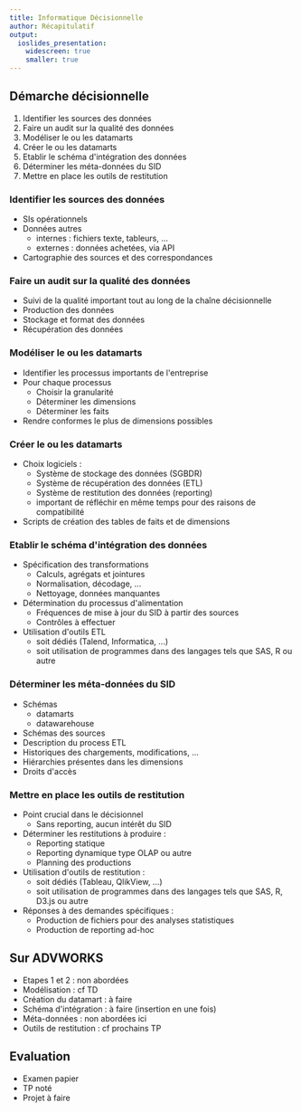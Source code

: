 ```yaml
---
title: Informatique Décisionnelle
author: Récapitulatif
output: 
  ioslides_presentation:
    widescreen: true
    smaller: true
---
```


## Démarche décisionnelle

1. Identifier les sources des données
2. Faire un audit sur la qualité des données
3. Modéliser le ou les datamarts
4. Créer le ou les datamarts
5. Etablir le schéma d'intégration des données
6. Déterminer les méta-données du SID
7. Mettre en place les outils de restitution

### Identifier les sources des données

- SIs opérationnels
- Données autres 
	- internes : fichiers texte, tableurs, ...
	- externes : données achetées, via API
- Cartographie des sources et des correspondances

### Faire un audit sur la qualité des données

- Suivi de la qualité important tout au long de la chaîne décisionnelle
- Production des données
- Stockage et format des données
- Récupération des données

### Modéliser le ou les datamarts

- Identifier les processus importants de l'entreprise
- Pour chaque processus
	- Choisir la granularité 
	- Déterminer les dimensions 
	- Déterminer les faits
- Rendre conformes le plus de dimensions possibles

### Créer le ou les datamarts

- Choix logiciels :
	- Système de stockage des données (SGBDR)
	- Système de récupération des données (ETL)
	- Système de restitution des données (reporting)
	- important de réfléchir en même temps pour des raisons de compatibilité
- Scripts de création des tables de faits et de dimensions

### Etablir le schéma d'intégration des données

- Spécification des transformations
	- Calculs, agrégats et jointures
	- Normalisation, décodage, ...
	- Nettoyage, données manquantes
- Détermination du processus d'alimentation
	- Fréquences de mise à jour du SID à partir des sources
	- Contrôles à effectuer
- Utilisation d'outils ETL
	- soit dédiés (Talend, Informatica, ...)
	- soit utilisation de programmes dans des langages tels que SAS, R ou autre

### Déterminer les méta-données du SID

- Schémas 
	- datamarts
	- datawarehouse
- Schémas des sources
- Description du process ETL
- Historiques des chargements, modifications, ...
- Hiérarchies présentes dans les dimensions
- Droits d'accès 

### Mettre en place les outils de restitution

- Point crucial dans le décisionnel
	- Sans reporting, aucun intérêt du SID
- Déterminer les restitutions à produire :
	- Reporting statique
	- Reporting dynamique type OLAP ou autre
	- Planning des productions
- Utilisation d'outils de restitution :
	- soit dédiés (Tableau, QlikView, ...)
	- soit utilisation de programmes dans des langages tels que SAS, R, D3.js ou autre
- Réponses à des demandes spécifiques :
	- Production de fichiers pour des analyses statistiques
	- Production de reporting ad-hoc 

## Sur ADVWORKS

- Etapes 1 et 2 : non abordées
- Modélisation : cf TD
- Création du datamart : à faire
- Schéma d'intégration : à faire (insertion en une fois)
- Méta-données : non abordées ici
- Outils de restitution : cf prochains TP

## Evaluation

- Examen papier
- TP noté
- Projet à faire
